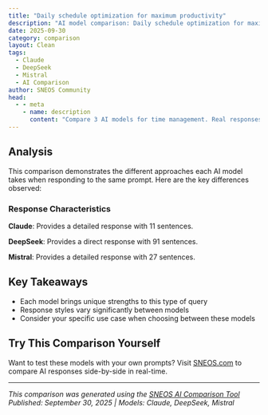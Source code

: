 ```yaml
---
title: "Daily schedule optimization for maximum productivity"
description: "AI model comparison: Daily schedule optimization for maximum productivity..."
date: 2025-09-30
category: comparison
layout: Clean
tags:
  - Claude
  - DeepSeek
  - Mistral
  - AI Comparison
author: SNEOS Community
head:
  - - meta
    - name: description
      content: "Compare 3 AI models for time management. Real responses from Claude, DeepSeek, Mistral with detailed analysis."
---
```


<ChatComparison
  title="Daily schedule optimization for maximum productivity"
  prompt="Daily schedule optimization for maximum productivity"
  :responses='{"Claude": "# Daily Schedule Optimization for Maximum Productivity\n\n## \uD83E\uDDE0 **Understanding Your Natural Rhythms**\n\n### Energy Mapping Exercise\n- **Track for 1 week**: Rate your energy levels (1-10) every 2 hours\n- **Identify patterns**: When are you naturally most alert/creative/focused?\n- **Note crashes**: When do you typically experience energy dips?\n\n### Common Chronotype Patterns\n- **Morning Larks**: Peak 9-11 AM, good for deep work\n- **Night Owls**: Peak 6-8 PM, better for creative tasks later\n- **Bi-modal**: Two peaks (morning \u002B late afternoon)\n\n## \u23F0 **Core Schedule Framework**\n\n### The Ideal Daily Structure\n\u0060\u0060\u0060\n6:00-7:00 Morning Routine (non-negotiable)\n7:00-9:00 High-Energy Block 1\n9:00-12:00 Deep Work Block (most important tasks)\n12:00-1:00 Lunch \u002B Mental Break\n1:00-3:00 Administrative/Communication Block\n3:00-5:00 Deep Work Block 2 or Meetings\n5:00-6:00 Planning/Review\n6:00\u002B Personal Time\n\u0060\u0060\u0060\n\n## \uD83C\uDFAF **Time Blocking Strategies**\n\n### The 90-Minute Rule\n- **Focus blocks**: Work in 90-minute focused sessions\n- **Break pattern**: 90 min work \u2192 20 min break\n- **Maximum**: 3-4 deep work blocks per day\n\n### Color-Coded Categories\n- \uD83D\uDD34 **Deep Work**: Most important, cognitively demanding tasks\n- \uD83D\uDFE1 **Shallow Work**: Email, admin, routine tasks\n- \uD83D\uDFE2 **Meetings**: Scheduled interactions\n- \uD83D\uDD35 **Personal**: Exercise, meals, family time\n- \uD83D\uDFE3 **Buffer**: Transition time, unexpected issues\n\n## \uD83D\uDCCB **Task Prioritization Methods**\n\n### Eisenhower Matrix\n| Urgent \u002B Important | Not Urgent \u002B Important |\n|-------------------|------------------------|\n| **DO** (Crisis mode) | **SCHEDULE** (Growth zone) |\n| Not Urgent \u002B Not Important | Urgent \u002B Not Important |\n| **ELIMINATE** (Time wasters) | **DELEGATE** (Interruptions) |\n\n### The 3-2-1 Rule\n- **3** most important tasks (deep work)\n- **2** medium-priority tasks (can be delegated/scheduled)\n- **1** small task (quick win for momentum)\n\n## \uD83C\uDF05 **Morning Routine Optimization**\n\n### The Power Hour Formula\n1. **Hydration** (5 min): 16-20oz water\n2. **Movement** (20 min): Exercise/stretching\n3. **Mindfulness** (10 min): Meditation/journaling\n4. **Planning** (15 min): Review day\u0027s priorities\n5. **Learning** (10 min): Read/podcast\n\n### Morning Routine Variations\n**Minimal (30 min)**: Water \u2192 15 min exercise \u2192 10 min planning \u2192 5 min deep breathing\n\n**Extended (90 min)**: Full routine \u002B breakfast \u002B review goals\n\n## \uD83D\uDD0B **Energy Management**\n\n### Natural Energy Optimization\n- **Peak hours**: Schedule most important work\n- **Energy dips**: Use for admin tasks or breaks\n- **Recovery blocks**: Build in 15-min buffers between intense sessions\n\n### The 4 Types of Energy\n1. **Physical**: Exercise, nutrition, sleep\n2. **Emotional**: Positive relationships, enjoyable activities\n3. **Mental**: Focus practices, learning, challenges\n4. **Spiritual**: Purpose, meaning, values alignment\n\n## \u26A1 **Productivity Techniques**\n\n### Pomodoro Technique Plus\n- **25 min focused work** \u2192 5 min break\n- After 4 pomodoros \u2192 30 min break\n- **Enhancement**: Use different timer lengths for different tasks\n\n### Time Boxing Rules\n- **Assign specific time slots** to each task\n- **Include buffer time** (25% extra for most estimates)\n- **Batch similar activities** (all calls together, all emails together)\n- **Protect your calendar**: Treat time blocks like important meetings\n\n## \uD83D\uDCF1 **Technology \u0026 Tools**\n\n### Essential Apps\n- **Calendar**: Google Calendar, Outlook (time blocking)", "DeepSeek": "Of course. Here is a comprehensive guide to daily schedule optimization for maximum productivity, blending neuroscience, psychology, and practical time management techniques.\n\n### The Core Philosophy: Work *with* Your Biology, Not Against It\n\nThe most productive schedule isn\u0027t about cramming more tasks into your day. It\u0027s about aligning your work with your natural energy levels, focus cycles, and psychological needs.\n\n---\n\n### Phase 1: The Foundation (The Night Before \u0026 Morning)\n\n**1. Strategic Planning: \u0022The Shutdown Ritual\u0022 (Night Before)**\n* **Why it works:** It clears your mental RAM, reducing anxiety and preventing work thoughts from disrupting sleep. You wake up with a clear directive, eliminating \u0022decision fatigue\u0022 in the morning.\n* **How to do it:**\n * **Review Today:** Briefly note what you accomplished.\n * **Plan Tomorrow:** Write down your 3-5 **Most Important Tasks (MITs)** for the next day. These are the non-negotiable, high-impact items.\n * **Brain Dump:** Jot down any other tasks, ideas, or worries on a separate \u0022someday/maybe\u0022 list. This gets them out of your head.\n * **Say \u0022Shutdown Complete\u0022:** A verbal cue to signal to your brain that work is over.\n\n**2. The Power Hour: Protect Your Morning (First 60-90 Minutes)**\n* **Why it works:** Your willpower and focus are at their peak after a night\u0027s rest. Don\u0027t waste this precious resource on email or social media.\n* **How to do it:**\n * **No Email/Social Media:** Avoid reactive tasks. Don\u0027t let others set your agenda.\n * **Hydrate \u0026 Move:** Drink a large glass of water. Do light exercise (a 10-minute walk, stretching) to wake up your body.\n * **Tackle a Key MIT:** Dive directly into your most important and challenging task. This creates massive momentum for the rest of the day.\n\n---\n\n### Phase 2: Structuring Your Core Workday\n\nThis is where we apply the principles of chronobiology (your body\u0027s natural clock).\n\n**The Optimized Workday Template:**\n\n| Time Block | Activity \u0026 Purpose | Key Principle |\n| :--- | :--- | :--- |\n| **6:00 - 7:30 AM** | **Power Hour \u0026 Morning Ritual** | Peak mental performance for deep work. |\n| **7:30 - 9:00 AM** | **Deep Work Block #1** | Focus on your #1 MIT. No interruptions. |\n| **9:00 - 9:15 AM** | **Break** | Step away from your desk. Hydrate. |\n| **9:15 - 11:00 AM** | **Deep Work Block #2** | Focus on your #2 MIT or continue #1. |\n| **11:00 AM - 12:00 PM** | **Administrative Block** | Answer emails, schedule meetings, quick tasks. Energy is naturally dipping. |\n| **12:00 - 1:00 PM** | **Lunch \u0026 True Break** | **Get away from your screen.** Go for a walk, read a book, meditate. |\n| **1:00 - 3:00 PM** | **Shallow Work Block** | Post-lunch dip. Do lighter tasks: meetings, calls, administrative work, planning. |\n| **3:00 - 4:30 PM** | **Creative/Deep Work Block #3** | A second wind often hits. Good for creative tasks or collaborative deep work. |\n| **4:30 - 5:00 PM** | **Shutdown Ritual Prep** | Review the day, plan tomorrow\u0027s MITs, tidy your workspace. |\n\n---\n\n### Phase 3: The Essential Productivity Systems\n\n**1. Time Blocking**\n* **Concept:** Schedule every part of your day, including breaks and deep work, in your calendar. Treat these blocks as unbreakable appointments.\n* **Benefit:** Transforms your to-do list into a realistic, time-bound schedule. Prevents the day from slipping away.\n\n**2. Task Batching**\n* **Concept:** Group similar, low-energy tasks together (e.g., all emails, all phone calls, all errands).\n* **Benefit:** Reduces the \u0022context-switching\u0022 penalty, which can cost you up to 40% of your productive time.\n\n**3. The Pomodoro Technique\u00AE (For Focus)**\n* **Concept:** Work in focused 25-minute sprints, followed by a 5-minute break. After four \u0022Pomodoros,\u0022 take a longer 15-30 minute break.\n* **Benefit:** Makes daunting tasks feel manageable and builds sustained focus as a muscle.\n\n**4. The 80/20 Rule (Pareto Principle)**\n* **Concept:** 80% of your results come from 20% of your efforts.\n* **Application:** Constantly ask yourself: **\u0022Are my MITs in the top 20% of activities that drive results?\u0022** If not, re-prioritize.\n\n---\n\n### Key Principles to Remember\n\n* **Energy Management \u003E Time Management:** Schedule demanding tasks for your high-energy periods (for most people, this is morning) and less demanding tasks for your low-energy slumps (post-lunch).\n* **Embrace \u0022Deep Work\u0022:** Uninterrupted, focused concentration on a cognitively demanding task. This is where real progress happens. Protect it fiercely.\n* **Schedule Breaks Intentionally:** Your brain can only focus for 90-120 minutes at a time. Regular breaks are not a reward; they are a requirement for sustained performance.\n* **The \u0022Two-Minute Rule\u0022:** If a task comes up and can be done in two minutes or less, do it immediately. This prevents small tasks from piling up.\n* **Single-Tasking is a Superpower:** Multitasking is a myth. It fractures your attention and reduces the quality of your work.\n\n### Sample Optimized Schedule (Knowledge Worker)\n\n* **6:30 AM:** Wake up, hydrate, 10-minute walk.\n* **7:00 AM:** Power Hour. Work on key project report (MIT #1).\n* **8:30 AM:** Breakfast.\n* **9:00 AM:** Deep Work Block. Finalize report and prepare presentation slides (MIT #2).\n* **11:00 AM:** Email \u0026 Communication Batch. Respond to urgent messages.\n* **12:00 PM:** Lunch away from desk. Read a book.\n* **1:00 PM:** Shallow Work. Team meeting, schedule appointments, quick tasks.\n* **3:00 PM:** Creative Block. Brainstorm ideas for new project.\n* **4:30 PM:** Plan tomorrow, clear inbox to zero, tidy desk.\n* **5:00 PM:** **Workday End.** Transition to personal time.\n\n### Final Advice: Experiment and Iterate\n\nThis template is a starting point. You are a unique system. Track your energy for a week. Are you a night owl? Then shift the deep work blocks later. Do you crash at 2 PM? Schedule a walk then.\n\nThe ultimate goal is to build a schedule that feels less like a rigid cage and more like a supportive framework that empowers you to do your best work and still have a life.", "Mistral": "Optimizing your daily schedule for maximum productivity involves creating a structured routine that aligns with your goals, priorities, and energy levels. Here\u0027s a step-by-step guide to help you create an optimized daily schedule:\n\n1. **Identify your peak productivity hours**: Determine the time of day when you feel most energized and focused. For many people, this is in the morning, but it can vary.\n\n2. **Prioritize tasks**: Use a system like Eisenhower\u0027s Urgent-Important Matrix to prioritize tasks based on their urgency and importance. Focus on what\u0027s important but not urgent (Quadrant 2) to maximize productivity.\n\n3. **Set clear goals**: Break down your tasks into specific, measurable, achievable, relevant, and time-bound (SMART) goals.\n\n4. **Create a routine**: Establish a consistent daily routine that includes dedicated time slots for work, breaks, meals, exercise, and relaxation.\n\n5. **Time blocking**: Allocate specific time slots in your calendar for different tasks or types of work throughout your day. Include buffers between tasks to account for interruptions or unexpected delays.\n\n6. **Eliminate distractions**: Identify what typically distracts you and find ways to minimize these distractions during focused work periods.\n\n7. **Take regular breaks**: Techniques like the Pomodoro Technique (25 minutes of work followed by a 5-minute break) can help maintain focus and productivity throughout the day.\n\n8. **Batch similar tasks**: Group similar tasks together to minimize context switching and improve efficiency.\n\n9. **Delegate and outsource**: If there are tasks that can be done by others, don\u0027t hesitate to delegate or outsource to free up your time for higher-priority work.\n\n10. **Maintain a healthy lifestyle**: Ensure you\u0027re getting enough sleep, eating healthily, staying hydrated, and exercising regularly. Physical health directly impacts your productivity and focus.\n\nHere\u0027s a sample daily schedule based on these principles:\n\n- 6:00 AM: Wake up and morning routine (exercise, meditation, journaling)\n- 7:30 AM: Breakfast\n- 8:00 AM: Most important task of the day (peak productivity hours)\n- 10:30 AM: Short break\n- 10:45 AM: Work on second priority task\n- 12:30 PM: Lunch break\n- 1:15 PM: Work on third priority task\n- 3:00 PM: Short break\n- 3:15 PM: Lower-priority tasks, emails, and calls\n- 5:00 PM: End of workday, review progress, and plan for tomorrow\n- 5:30 PM: Exercise or relaxation time\n- 6:30 PM: Dinner\n- 7:30 PM: Personal time, hobbies, or learning\n- 10:00 PM: Wind down, prepare for sleep\n- 10:30 PM: Sleep\n\nAdjust this sample schedule to fit your specific needs and preferences. Regularly review and update your schedule to ensure it continues to support your productivity goals."}' 
  published-date="12:38"
/>

## Analysis

This comparison demonstrates the different approaches each AI model takes when responding to the same prompt. Here are the key differences observed:

### Response Characteristics

**Claude**: Provides a detailed response with 11 sentences. 

**DeepSeek**: Provides a direct response with 91 sentences. 

**Mistral**: Provides a detailed response with 27 sentences. 

## Key Takeaways

- Each model brings unique strengths to this type of query
- Response styles vary significantly between models
- Consider your specific use case when choosing between these models

## Try This Comparison Yourself

Want to test these models with your own prompts? Visit [SNEOS.com](https://sneos.com) to compare AI responses side-by-side in real-time.

---

*This comparison was generated using the [SNEOS AI Comparison Tool](https://sneos.com)*
*Published: September 30, 2025 | Models: Claude, DeepSeek, Mistral*
